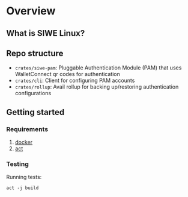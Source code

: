 # Overview
## What is SIWE Linux?

## Repo structure
- `crates/siwe-pam`: Pluggable Authentication Module (PAM) that uses WalletConnect qr codes for authentication
- `crates/cli`: Client for configuring PAM accounts
- `crates/rollup`: Avail rollup for backing up/restoring authentication configurations

## Getting started
### Requirements
1. [docker](https://www.docker.com/)
2. [act](https://github.com/nektos/act)

### Testing

Running tests:
```
act -j build
```